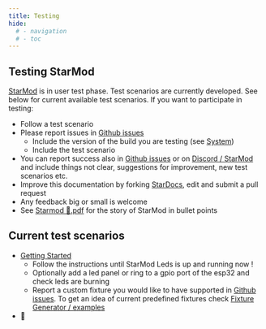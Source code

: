 ```yaml
---
title: Testing
hide:
  # - navigation
  # - toc
---
```


## Testing StarMod

[StarMod](/StarDocs) is in user test phase. Test scenarios are currently developed. See below for current available test scenarios. If you want to participate in testing:

* Follow a test scenario
* Please report issues in [Github issues](https://github.com/ewowi/StarMod/issues)
    * Include the version of the build you are testing (see [System](/StarDocs/SysMod/SysModSystem))
    * Include the test scenario
* You can report success also in [Github issues](https://github.com/ewowi/StarMod/issues) or on [Discord / StarMod](https://discord.gg/VGDGGX8qvQ) and include things not clear, suggestions for improvement, new test scenarios etc.
* Improve this documentation by forking [StarDocs](https://github.com/ewowi/StarDocs), edit and submit a pull request
* Any feedback big or small is welcome
* See [Starmod 💫.pdf](https://github.com/ewowi/StarDocs/files/14837446/Starmod.pdf) for the story of StarMod in bullet points

## Current test scenarios

* [Getting Started](/StarDocs/BasicsStarMod/GettingStarted/)
    * Follow the instructions until StarMod Leds is up and running now !
    * Optionally add a led panel or ring to a gpio port of the esp32 and check leds are burning
    * Report a custom fixture you would like to have supported in [Github issues](https://github.com/ewowi/StarMod/issues). To get an idea of current predefined fixtures check  [Fixture Generator / examples](https://ewowi.github.io/StarDocs/UserMod/UserModFixture%20Generator/#examples)
* 🚧
